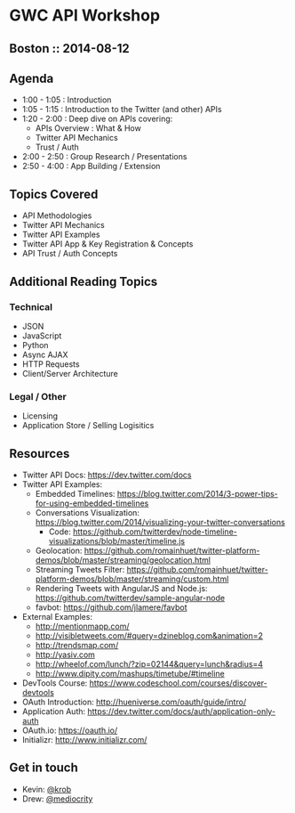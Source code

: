 # GWC API Workshop
## Boston :: 2014-08-12

## Agenda
* 1:00 - 1:05 : Introduction
* 1:05 - 1:15 : Introduction to the Twitter (and other) APIs
* 1:20 - 2:00 : Deep dive on APIs covering:
	* APIs Overview : What & How
	* Twitter API Mechanics
	* Trust / Auth
* 2:00 - 2:50 : Group Research / Presentations
* 2:50 - 4:00 : App Building / Extension

## Topics Covered
* API Methodologies
* Twitter API Mechanics
* Twitter API Examples
* Twitter API App & Key Registration & Concepts
* API Trust / Auth Concepts


## Additional Reading Topics

### Technical
* JSON
* JavaScript
* Python
* Async AJAX
* HTTP Requests
* Client/Server Architecture

### Legal / Other
* Licensing
* Application Store / Selling Logisitics

## Resources
* Twitter API Docs: <https://dev.twitter.com/docs>
* Twitter API Examples:
	* Embedded Timelines: <https://blog.twitter.com/2014/3-power-tips-for-using-embedded-timelines>
	* Conversations Visualization: <https://blog.twitter.com/2014/visualizing-your-twitter-conversations>
		* Code: <https://github.com/twitterdev/node-timeline-visualizations/blob/master/timeline.js>
	* Geolocation: <https://github.com/romainhuet/twitter-platform-demos/blob/master/streaming/geolocation.html>
	* Streaming Tweets Filter: <https://github.com/romainhuet/twitter-platform-demos/blob/master/streaming/custom.html>
	* Rendering Tweets with AngularJS and Node.js: <https://github.com/twitterdev/sample-angular-node>
	* favbot: <https://github.com/jlamere/favbot>
* External Examples: 
	* <http://mentionmapp.com/>
	* <http://visibletweets.com/#query=dzineblog.com&animation=2>
	* <http://trendsmap.com/>
	* <http://yasiv.com>
	* <http://wheelof.com/lunch/?zip=02144&query=lunch&radius=4>
	* <http://www.dipity.com/mashups/timetube/#timeline>
* DevTools Course: <https://www.codeschool.com/courses/discover-devtools>
* OAuth Introduction: <http://hueniverse.com/oauth/guide/intro/>
* Application Auth: <https://dev.twitter.com/docs/auth/application-only-auth>
* OAuth.io: <https://oauth.io/>
* Initializr: <http://www.initializr.com/>

## Get in touch
* Kevin: [@krob](http://twitter.com/krob)
* Drew: [@mediocrity](http://twitter.com/mediocrity)

